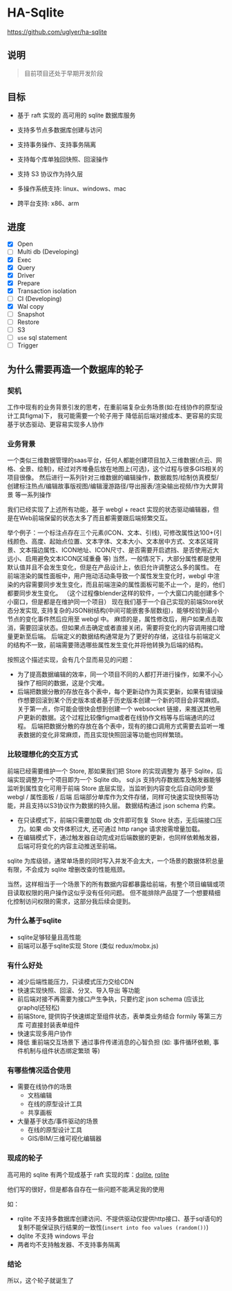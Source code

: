 # HA-Sqlite

https://github.com/uglyer/ha-sqlite

## 说明

> 目前项目还处于早期开发阶段

## 目标

- 基于 raft 实现的 高可用的 sqlite 数据库服务

- 支持多节点多数据库创建与访问

- 支持事务操作、支持事务隔离 

- 支持每个库单独回快照、回滚操作

- 支持 S3 协议作为持久层

- 多操作系统支持: linux、windows、mac

- 跨平台支持: x86、arm


## 进度

- [x] Open
- [ ] Multi db (Developing)
- [x] Exec
- [x] Query
- [x] Driver
- [x] Prepare
- [x] Transaction isolation
- [ ] CI (Developing)
- [x] Wal copy
- [ ] Snapshot
- [ ] Restore
- [ ] S3
- [ ] `use` sql statement
- [ ] Trigger

## 为什么需要再造一个数据库的轮子

### 契机

工作中现有的业务背景引发的思考，在重前端复杂业务场景(如:在线协作的原型设计工具figma)下，
我可能需要一个轮子用于 降低前后端对接成本、更容易的实现基于状态驱动、更容易实现多人协作

### 业务背景

一个类似三维数据管理的saas平台，任何人都能创建项目加入三维数据(点云、网格、全景、绘制)，经过对齐堆叠后放在地图上(可选)，这个过程与很多GIS相关的项目很像。
然后进行一系列针对三维数据的编辑操作，数据裁剪/绘制仿真模型/创建标注热点/编辑故事版视图/编辑漫游路径/导出报表/渲染输出视频/作为大屏背景 等一系列操作

我们已经实现了上述所有功能，基于 webgl + react 实现的状态驱动编辑器，但是在Web前端保留的状态太多了而且都需要跟后端频繁交互。

举个例子：一个标注点存在三个元素(ICON、文本、引线), 可修改属性达100+(引线颜色、高度、起始点位置、文本字体、文本大小、文本居中方式、文本区域背景、文本描边属性、ICON地址、ICON尺寸、是否需要开启遮挡、是否使用近大远小、启用避免文本ICON区域重叠 等)
当然，一般情况下，大部分属性都是使用默认值并且不会发生变化，但是在产品设计上，依旧允许调整这么多的属性。
在前端渲染的属性面板中，用户拖动活动条导致一个属性发生变化时，webgl 中渲染的内容需要同步发生变化，而且前端渲染的属性面板可能不止一个，是的，他们都要同步发生变化。
（这个过程像blender这样的软件，一个大窗口内能创建多个小窗口，但是都是在维护同一个项目）
现在我们基于一个自己实现的前端Store状态分发实现, 支持复杂的JSON树结构(中间可能嵌套多层数组)，能够校验到最小节点的变化事件然后应用至 webgl 中。
麻烦的是，属性修改后，用户如果点击取消，需要回滚状态。但如果点击确定或者直接关闭，需要将变化的内容调用接口增量更新至后端。
后端定义的数据结构通常是为了更好的存储，这往往与前端定义的结构不一致，前端需要筛选哪些属性发生变化并将他转换为后端的结构。

按照这个描述实现，会有几个显而易见的问题：
- 为了提高数据编辑的效率，同一个项目不同的人都打开进行操作，如果不小心操作了相同的数据，这是个灾难。
- 后端把数据分散的存放在各个表中，每个更新动作为真实更新，如果有错误操作想要回滚到某个历史版本或者基于历史版本创建一个新的项目会非常麻烦。
关于第一点，你可能会很快会想到创建一个 websocket 链接，来推送其他用户更新的数据。这个过程比较像figma或者在线协作文档等与后端通讯的过程。
后端把数据分散的存放在各个表中，现有的接口调用方式需要去监听一堆表数据的变化非常麻烦，而且实现快照回滚等功能也同样繁琐。

### 比较理想化的交互方式

前端已经需要维护一个 Store, 那如果我们把 Store 的实现调整为 基于 Sqlite，后端实现调整为一个项目即为一个 Sqlite db。
sql.js 支持内存数据库及触发器能够监听到属性变化可用于前端 Store 底层实现，当监听到内容变化后自动同步至 webgl / 属性面板 / 后端
后端部分单库作为文件存储，同样可快速实现快照等功能，并且支持以S3协议作为数据的持久层。
数据结构通过 json schema 约束。
- 在只读模式下，前端只需要加载 db 文件即可恢复 Store 状态，无后端接口压力。如果 db 文件体积过大, 还可通过 http range 请求按需增量加载。 
- 在编辑模式下，通过触发器自动完成对后端数据的更新，也同样依赖触发器，后端可将变化的内容主动推送至前端。

sqlite 为库级锁，通常单场景的同时写入并发不会太大，一个场景的数据体积总量有限，不会成为 sqlite 增删改查的性能瓶颈。

当然，这样相当于一个场景下的所有数据内容都暴露给前端，有整个项目编辑或项目读取权限的用户操作这似乎没有任何问题。
但不能排除产品提了一个想要精细化控制访问权限的需求，这部分我后续会提到。

### 为什么基于sqlite

- sqlite足够轻量且高性能
- 前端可以基于sqlite实现 Store (类似 redux/mobx.js)

### 有什么好处

- 减少后端性能压力，只读模式压力交给CDN
- 快速实现快照、回滚、分叉、导入导出 等功能
- 前后端对接不再需要为接口产生争执，只要约定 json schema (应该比graphql还轻松)
- 前端Store, 提供钩子快速绑定至组件状态，表单类业务结合 formily 等第三方库 可直接封装表单组件
- 快速实现多用户协作
- 降低 重前端交互场景下 通过事件传递消息的心智负担 (如: 事件循环依赖, 事件机制与组件状态绑定繁琐 等)

### 有哪些情况适合使用

- 需要在线协作的场景
  - 文档编辑
  - 在线的原型设计工具
  - 共享画板
- 大量基于状态/事件驱动的场景
  - 在线的原型设计工具
  - GIS/BIM/三维可视化编辑器

### 现成的轮子

高可用的 sqlite 有两个现成基于 raft 实现的库：[dqlite](https://github.com/canonical/go-dqlite), [rqlite](https://github.com/rqlite/rqlite)

他们写的很好，但是都各自存在一些问题不能满足我的使用

如：
- rqlite 不支持多数据库创建访问、不提供驱动仅提供http接口、基于sql语句的复制不能保证执行结果的一致性(`insert into foo values (random())`)
- dqlite 不支持 windows 平台
- 两者均不支持触发器、不支持事务隔离

### 结论

所以，这个轮子就诞生了
